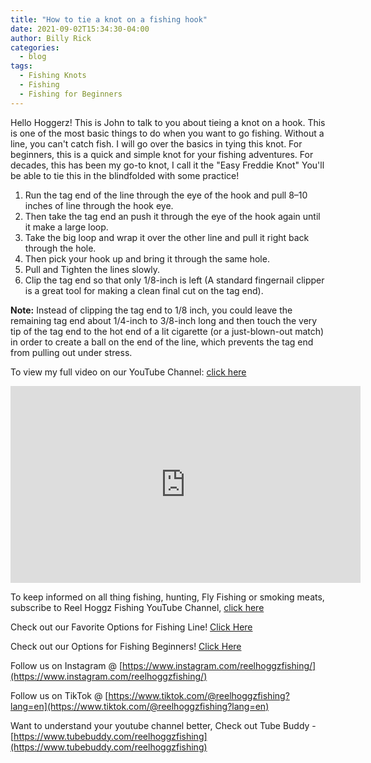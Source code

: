 ```yaml
---
title: "How to tie a knot on a fishing hook"
date: 2021-09-02T15:34:30-04:00
author: Billy Rick
categories:
  - blog
tags:
  - Fishing Knots
  - Fishing
  - Fishing for Beginners
---
```


Hello Hoggerz! This is John to talk to you about tieing a knot on a hook. This is one of the most basic things to do when you want to go fishing. Without a line, you can't catch fish. I will go over the basics in tying this knot. For beginners, this is a quick and simple knot for your fishing adventures. For decades, this has been my go-to knot, I call it the "Easy Freddie Knot" You'll be able to tie this in the blindfolded with some practice!

1. Run the tag end of the line through the eye of the hook and pull 8–10 inches of line through the hook eye.
2. Then take the tag end an push it through the eye of the hook again until it make a large loop.
3. Take the big loop and wrap it over the other line and pull it right back through the hole.
4. Then pick your hook up and bring it through the same hole.
5. Pull and Tighten the lines slowly.
6. Clip the tag end so that only 1/8-inch is left (A standard fingernail clipper is a great tool for making a clean final cut on the tag end).

**Note:** Instead of clipping the tag end to 1/8 inch, you could leave the remaining tag end about 1/4-inch to 3/8-inch long and then touch the very tip of the tag end to the hot end of a lit cigarette (or a just-blown-out match) in order to create a ball on the end of the line, which prevents the tag end from pulling out under stress.


To view my full video on our YouTube Channel: [click here](https://www.youtube.com/watch?v=kqFTDsK3Ymw&t=36s)

<iframe width="560" height="315" src="https://www.youtube.com/embed/kqFTDsK3Ymw" title="How to tie an knot on an fishing hook" frameborder="0" allow="accelerometer; autoplay; clipboard-write; encrypted-media; gyroscope; picture-in-picture" allowfullscreen></iframe>



To keep informed on all thing fishing, hunting, Fly Fishing or smoking meats, subscribe to Reel Hoggz Fishing YouTube Channel, [click here](https://www.youtube.com/embed/kqFTDsK3Ymw)

Check out our Favorite Options for Fishing Line!
[Click Here](https://kit.co/jrspinella/fishing-line-kit)

Check out our Options for Fishing Beginners!
[Click Here](https://kit.co/jrspinella/fishing-rod-kit)

Follow us on Instagram @ [https://www.instagram.com/reelhoggzfishing/](https://www.instagram.com/reelhoggzfishing/)

Follow us on TikTok @ [https://www.tiktok.com/@reelhoggzfishing?lang=en](https://www.tiktok.com/@reelhoggzfishing?lang=en)

Want to understand your youtube channel better, Check out Tube Buddy - [https://www.tubebuddy.com/reelhoggzfishing](https://www.tubebuddy.com/reelhoggzfishing)

